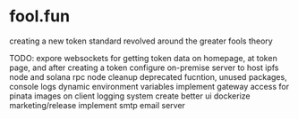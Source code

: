 # fool.fun
creating a new token standard revolved around the greater fools theory


TODO:
expore websockets for getting token data on homepage, at token page, and after creating a token
configure on-premise server to host ipfs node and solana rpc node
cleanup deprecated fucntion, unused packages, console logs
dynamic environment variables
implement gateway access for pinata images on client
logging system
create better ui
dockerize
marketing/release
implement smtp email server

